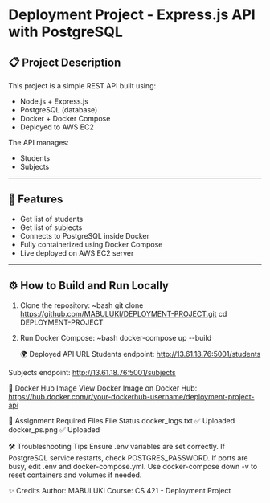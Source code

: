 # Deployment Project - Express.js API with PostgreSQL

## 📋 Project Description

This project is a simple REST API built using:
- Node.js + Express.js
- PostgreSQL (database)
- Docker + Docker Compose
- Deployed to AWS EC2

The API manages:
- Students
- Subjects

---

## 🚀 Features

- Get list of students
- Get list of subjects
- Connects to PostgreSQL inside Docker
- Fully containerized using Docker Compose
- Live deployed on AWS EC2 server

---

## ⚙️ How to Build and Run Locally

1. Clone the repository:
   ~bash
   git clone https://github.com/MABULUKI/DEPLOYMENT-PROJECT.git
   cd DEPLOYMENT-PROJECT

2. Run Docker Compose:
  ~bash
   docker-compose up --build

   🌍 Deployed API URL
Students endpoint:
http://13.61.18.76:5001/students

Subjects endpoint:
http://13.61.18.76:5001/subjects

🐳 Docker Hub Image
View Docker Image on Docker Hub:
https://hub.docker.com/r/your-dockerhub-username/deployment-project-api


📂 Assignment Required Files
File	Status
docker_logs.txt	✅ Uploaded
docker_ps.png	✅ Uploaded


🛠 Troubleshooting Tips
Ensure .env variables are set correctly.
If PostgreSQL service restarts, check POSTGRES_PASSWORD.
If ports are busy, edit .env and docker-compose.yml.
Use docker-compose down -v to reset containers and volumes if needed.

✨ Credits
Author: MABULUKI
Course: CS 421 - Deployment Project
